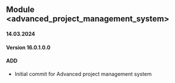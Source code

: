 ## Module <advanced_project_management_system>

#### 14.03.2024
#### Version 16.0.1.0.0
#### ADD
- Initial commit for Advanced project management system
